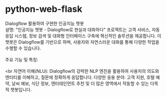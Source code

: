 # python-web-flask
Dialogflow 활용하여 구현한 인공지능 챗봇
<br>
설명: "인공지능 챗봇 - Dialogflow로 현실과 대화하다" 프로젝트는 고객 서비스, 자동 응답 시스템, 정보 검색 및 대화형 인터페이스 구축에 혁신적인 솔루션을 제공합니다. 이 챗봇은 Dialogflow를 기반으로 하며, 사용자와 자연스러운 대화를 통해 다양한 작업을 수행할 수 있습니다.
<br><br>
주요 기능 및 특징:
<br><br><br
자연어 이해(NLU): Dialogflow의 강력한 NLP 엔진을 활용하여 사용자의 의도와 엔티티를 이해하고, 질문에 정확하게 응답합니다.
다양한 응용 분야: 고객 지원, 호텔 예약, 날씨 예보, 식단 정보, 엔터테인먼트 추천 및 더 많은 영역에서 작동할 수 있는 다목적 챗봇입니다.
